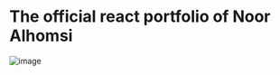 # The official react portfolio of Noor Alhomsi

![image](https://user-images.githubusercontent.com/80538653/135000951-a78da779-fd08-4507-94dd-2e8223f1968e.png)
